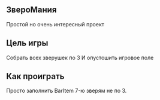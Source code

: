 ## ЗвероМания

Простой но очень интересный проект

## Цель игры
Собрать всех зверушек по 3
И опустошить игровое поле

## Как проиграть
Просто заполнить BarItem 7-ю зверям не по 3.
